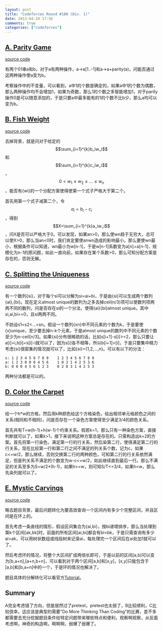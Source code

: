 ```yaml
---
layout: post
title: "Codeforces Round #180 (Div. 1)"
date: 2013-04-20 17:56
comments: true
categories: ["codeforces"]
---
```


[A. Parity Game](http://www.codeforces.com/contest/297/problem/A)
----------------

[source code](https://github.com/delta4d/AlgoSolution/blob/master/codeforces/180/1/A.cpp)

有两个01串a和b，对于a有两种操作，a-\>a[1..-1]和a-\>a+parity(a)，问能否通过这两种操作使a变为b。

考察操作中的不变量，可以看到，a中1的个数是确定的，如果a中1的个数为偶数，那么两种操作均不会增加1，如果为奇数，那么1的个数之多智能增加1，对于parity操作0是可以随意添加的，于是只要a中最多能有的1的个数不比b少，那么a均可以变为b。

[B. Fish Weight](http://www.codeforces.com/contest/297/problem/B)
----------------

[source code](https://github.com/delta4d/AlgoSolution/blob/master/codeforces/180/1/B.cpp)

去掉背景，就是问对于给定的$$\sum_{i=1}^{k}b_iw_i$$和$$\sum_{i=1}^{k}c_iw_i$$，$$0<w_1\le w_2\le ...\le w_n$$，能否有{wi}的一个分配方案使得使第一个式子严格大于第二个。

首先用第一个式子减第二个，令$$a_i=b_i-c_i$$，得到$$X=\sum_{i=1}^{k}a_iw_i$$，问X是否可以严格大于0。可以发现，如果an>0，那么使wn趋于无穷大，总可以使X\>0，那么当an<0时，我们肯定要使anwn造成的影响最小，那么要使wn最小，根据条件可以知道，wn最小为w[n-1]，于是w[n-1]系数变为a[n]+a[n-1]，规模化为n-1的原问题，如此一直向前，如果存在某个系数\>0，那么可知分配方案是存在的，否则无解。

[C. Splitting the Uniqueness](http://www.codeforces.com/contest/297/problem/C)
-----------------------------

[source code](https://github.com/delta4d/AlgoSolution/blob/master/codeforces/180/1/C.cpp)

有一个数列{si}，对于每个si可以分解为si=ai+bi，于是由{si}可以生成两个数列{ai},{bi}。现在定义almost unique的数列为之多去掉ceil(n/3)项可以使数列项两两不同的数列，问是否存在si的一个分法，使得{ai}{bi}almost unique。其中si,ai,bi\>=0，且si两两不同。

不妨设s1<s2<...<sn。假设一个数列{xn}中不同元素的个数为k，于是要使{x}unique，至少要去掉n-k个元素，于是almost unique的数列中不同元素的个数至少为n-ceil[n/3]。如果{si}分布很稀疏的话，比如s[i+1]-s[i]>=2，那么只要让a[i]=i,b[i]=s[i]-i就可以了，因为s[i]各不相等，所以b[i+1]\>[i]，于是只要集中精力考虑{si}很密集的情况就可以了，比如{si}={1,2,...,n}。可以有以下的分法：

	s: 1 2 3 4 5 6 7 8 9	1 2 3 4 5 6 7 8 9
	a: 1 2 3 0 0 0 4 5 6 	1 0 3 1 4 2 5 3 6
	b: 0 0 0 4 5 6 1 2 3	0 2 0 3 1 4 2 5 3

两种分法都是可以的。

[D. Color the Carpet](http://www.codeforces.com/contest/297/problem/D)
---------------------

[source code](https://github.com/delta4d/AlgoSolution/blob/master/codeforces/180/1/D.cpp)

给一个h\*w的方格，然后用k种颜色给这个方格染色，给出相邻单元格颜色之间的关系(相同和不相同)，问是否存在一个染色方案使得至少满足3/4的颜色关系。

首先共有T=w(h-1)+h(w-1)个约束关系。假若k=1，那么只有一种染色方案，直接判断就可以了，如果k\>1，接下来说明这种方案总是存在的。只需构造出k=2的方案。首先将第一行染色，满足第一行的行关系，然后染第二行，使得满足第二行的行关系，现在比较第一行和第二行之间不满足的列关系个数，记为c，如果c<=w/2，那么继续，否则交换第二行的两种颜色，可知第二行的行关系依然满足，但是列关系不满足的个数变为w-c<=w/2，如此继续直到最后一行。那么不满足的关系至多为S=w/2\*(h-1)，如果h\>=w，则可知S/T<=3/4，如果h<w，那么先染列就可以了。


[E. Mystic Carvings](http://www.codeforces.com/contest/297/problem/E)
--------------------

[source code](https://github.com/delta4d/AlgoSolution/blob/master/codeforces/180/1/E.cpp)

略去题目背景，最后问题转化为要高效查询一个区间内有多少个完整区间，并且区间是在环上的。

首先考虑一条直线的情形，假设区间集合为{ai,bi}，按bi递增排序，那么当处理到第k个区间[ak,bk]时，前面的所有区间[ai,bi]都会有bi\<bk，于是只需查询有多少ai\>ak，可以用树状数组或线段树来记录ai，每处理完一个区间后在ai处加1就可以了。

然后考虑环的情况，将整个大区间扩成两倍长即可，于是以前的区间[a,b]可以变为[b,a+n],[a+n,b+n]，可以看到对于两个区间[a,b]和[x,y]，[x,y]只能包含于[a,b]和[b,a+n]中的一个，于是环的情况也解决了。

题目具体的分解转化可以看官方[Tutorial](http://www.codeforces.com/blog/entry/7440)。

Summary
-------

A完全考虑错了方向，但是居然过了pretest，pretest也太弱了，B比较顺利，C比较侥幸。这应该是典型的需要"Do More Thinking Than Coding"的比赛，差不多都需要去充分挖掘题目条件给特定问题带来哪些特点和便利，观察啊观察，从反面考虑啊，神奇的构造啊，啊啊啊，弱爆了弱爆了。
